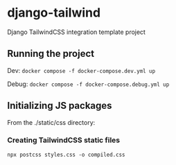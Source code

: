# django-tailwind

Django TailwindCSS integration template project

## Running the project

Dev:
`docker compose -f docker-compose.dev.yml up`

Debug:
`docker compose -f docker-compose.debug.yml up`

## Initializing JS packages

From the ./static/css directory:

### Creating TailwindCSS static files

`npx postcss styles.css -o compiled.css`

###

